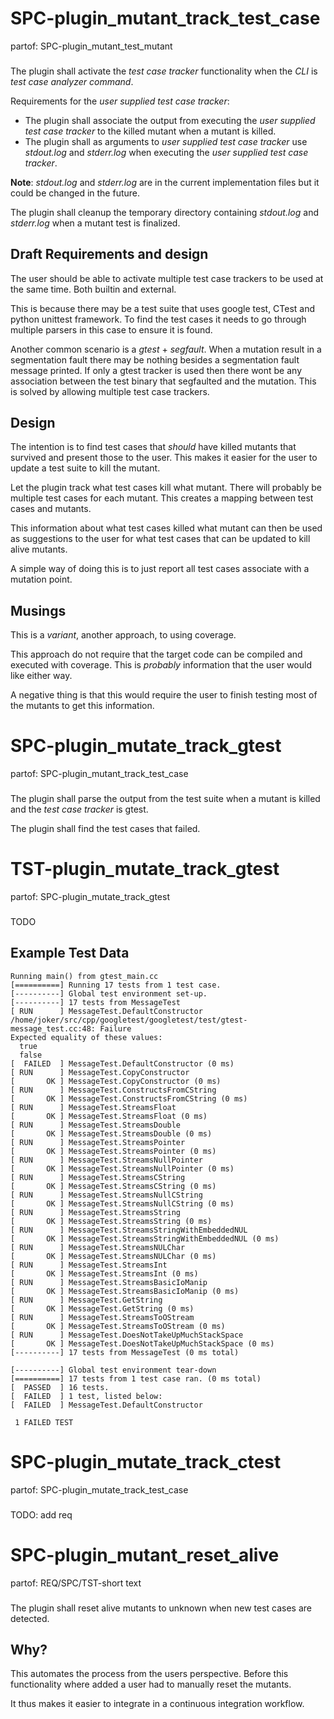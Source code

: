 # SPC-plugin_mutant_track_test_case
partof: SPC-plugin_mutant_test_mutant
###

The plugin shall activate the *test case tracker* functionality when the *CLI* is *test case analyzer command*.

Requirements for the *user supplied test case tracker*:
 * The plugin shall associate the output from executing the *user supplied test case tracker* to the killed mutant when a mutant is killed.
 * The plugin shall as arguments to *user supplied test case tracker* use *stdout.log* and *stderr.log* when executing the *user supplied test case tracker*.

**Note**: *stdout.log* and *stderr.log* are in the current implementation files but it could be changed in the future.

The plugin shall cleanup the temporary directory containing *stdout.log* and *stderr.log* when a mutant test is finalized.

## Draft Requirements and design

The user should be able to activate multiple test case trackers to be used at the same time. Both builtin and external.

This is because there may be a test suite that uses google test, CTest and python unittest framework.
To find the test cases it needs to go through multiple parsers in this case to ensure it is found.

Another common scenario is a *gtest* + *segfault*. When a mutation result in a segmentation fault there may be nothing besides a segmentation fault message printed.
If only a gtest tracker is used then there wont be any association between the test binary that segfaulted and the mutation.
This is solved by allowing multiple test case trackers.

## Design

The intention is to find test cases that *should* have killed mutants that survived and present those to the user. This makes it easier for the user to update a test suite to kill the mutant.

Let the plugin track what test cases kill what mutant. There will probably be multiple test cases for each mutant. This creates a mapping between test cases and mutants.

This information about what test cases killed what mutant can then be used as suggestions to the user for what test cases that can be updated to kill alive mutants.

A simple way of doing this is to just report all test cases associate with a mutation point.

## Musings

This is a *variant*, another approach, to using coverage.

This approach do not require that the target code can be compiled and executed with coverage.
This is *probably* information that the user would like either way.

A negative thing is that this would require the user to finish testing most of the mutants to get this information.

# SPC-plugin_mutate_track_gtest
partof: SPC-plugin_mutant_track_test_case
###

The plugin shall parse the output from the test suite when a mutant is killed and the *test case tracker* is gtest.

The plugin shall find the test cases that failed.

# TST-plugin_mutate_track_gtest
partof: SPC-plugin_mutate_track_gtest
###

TODO

## Example Test Data

```
Running main() from gtest_main.cc
[==========] Running 17 tests from 1 test case.
[----------] Global test environment set-up.
[----------] 17 tests from MessageTest
[ RUN      ] MessageTest.DefaultConstructor
/home/joker/src/cpp/googletest/googletest/test/gtest-message_test.cc:48: Failure
Expected equality of these values:
  true
  false
[  FAILED  ] MessageTest.DefaultConstructor (0 ms)
[ RUN      ] MessageTest.CopyConstructor
[       OK ] MessageTest.CopyConstructor (0 ms)
[ RUN      ] MessageTest.ConstructsFromCString
[       OK ] MessageTest.ConstructsFromCString (0 ms)
[ RUN      ] MessageTest.StreamsFloat
[       OK ] MessageTest.StreamsFloat (0 ms)
[ RUN      ] MessageTest.StreamsDouble
[       OK ] MessageTest.StreamsDouble (0 ms)
[ RUN      ] MessageTest.StreamsPointer
[       OK ] MessageTest.StreamsPointer (0 ms)
[ RUN      ] MessageTest.StreamsNullPointer
[       OK ] MessageTest.StreamsNullPointer (0 ms)
[ RUN      ] MessageTest.StreamsCString
[       OK ] MessageTest.StreamsCString (0 ms)
[ RUN      ] MessageTest.StreamsNullCString
[       OK ] MessageTest.StreamsNullCString (0 ms)
[ RUN      ] MessageTest.StreamsString
[       OK ] MessageTest.StreamsString (0 ms)
[ RUN      ] MessageTest.StreamsStringWithEmbeddedNUL
[       OK ] MessageTest.StreamsStringWithEmbeddedNUL (0 ms)
[ RUN      ] MessageTest.StreamsNULChar
[       OK ] MessageTest.StreamsNULChar (0 ms)
[ RUN      ] MessageTest.StreamsInt
[       OK ] MessageTest.StreamsInt (0 ms)
[ RUN      ] MessageTest.StreamsBasicIoManip
[       OK ] MessageTest.StreamsBasicIoManip (0 ms)
[ RUN      ] MessageTest.GetString
[       OK ] MessageTest.GetString (0 ms)
[ RUN      ] MessageTest.StreamsToOStream
[       OK ] MessageTest.StreamsToOStream (0 ms)
[ RUN      ] MessageTest.DoesNotTakeUpMuchStackSpace
[       OK ] MessageTest.DoesNotTakeUpMuchStackSpace (0 ms)
[----------] 17 tests from MessageTest (0 ms total)

[----------] Global test environment tear-down
[==========] 17 tests from 1 test case ran. (0 ms total)
[  PASSED  ] 16 tests.
[  FAILED  ] 1 test, listed below:
[  FAILED  ] MessageTest.DefaultConstructor

 1 FAILED TEST
```

# SPC-plugin_mutate_track_ctest
partof: SPC-plugin_mutate_track_test_case
###

TODO: add req

# SPC-plugin_mutant_reset_alive
partof: REQ/SPC/TST-short text
###

The plugin shall reset alive mutants to unknown when new test cases are detected.

## Why?

This automates the process from the users perspective. Before this functionality where added a user had to manually reset the mutants.

It thus makes it easier to integrate in a continuous integration workflow.
